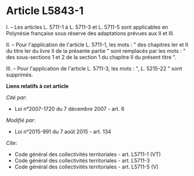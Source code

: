 # Article L5843-1

I. – Les articles L. 5711-1 à L. 5711-3 et L. 5711-5 sont applicables en Polynésie française sous réserve des adaptations
prévues aux II et III.

II. – Pour l'application de l'article L. 5711-1, les mots : " des chapitres Ier et II du titre Ier du livre II de la présente
partie " sont remplacés par les mots : " des sous-sections 1 et 2 de la section 1 du chapitre II du présent titre ".

III. – Pour l'application de l'article L. 5711-3, les mots : ", L. 5215-22 " sont supprimés.

**Liens relatifs à cet article**

_Cité par_:

  - Loi n°2007-1720 du 7 décembre 2007 - art. 6

_Modifié par_:

  - Loi n°2015-991 du 7 août 2015 - art. 134

_Cite_:

  - Code général des collectivités territoriales - art. L5711-1 (VT)
  - Code général des collectivités territoriales - art. L5711-3
  - Code général des collectivités territoriales - art. L5711-5 (V)
